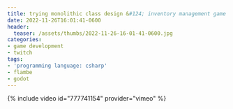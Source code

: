 ```yaml
---
title: trying monolithic class design &#124; inventory management game
date: 2022-11-26T16:01:41-0600
header:
  teaser: /assets/thumbs/2022-11-26-16-01-41-0600.jpg
categories:
- game development
- twitch
tags:
- 'programming language: csharp'
- flambe
- godot
---
```

{% include video id="777741154" provider="vimeo" %}
